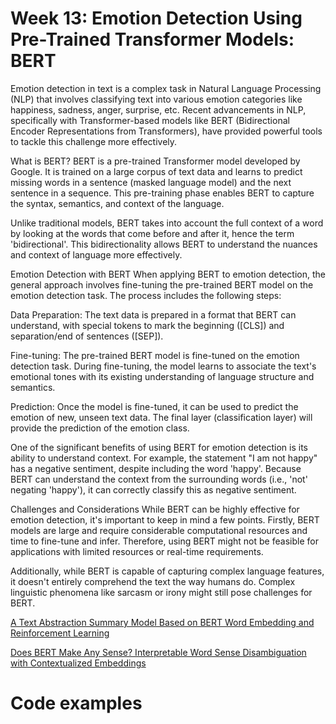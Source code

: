 # Week 13: Emotion Detection Using Pre-Trained Transformer Models: BERT
Emotion detection in text is a complex task in Natural Language Processing (NLP) that involves classifying text into various emotion categories like happiness, sadness, anger, surprise, etc. Recent advancements in NLP, specifically with Transformer-based models like BERT (Bidirectional Encoder Representations from Transformers), have provided powerful tools to tackle this challenge more effectively.

What is BERT?
BERT is a pre-trained Transformer model developed by Google. It is trained on a large corpus of text data and learns to predict missing words in a sentence (masked language model) and the next sentence in a sequence. This pre-training phase enables BERT to capture the syntax, semantics, and context of the language.

Unlike traditional models, BERT takes into account the full context of a word by looking at the words that come before and after it, hence the term 'bidirectional'. This bidirectionality allows BERT to understand the nuances and context of language more effectively.

Emotion Detection with BERT
When applying BERT to emotion detection, the general approach involves fine-tuning the pre-trained BERT model on the emotion detection task. The process includes the following steps:

Data Preparation: The text data is prepared in a format that BERT can understand, with special tokens to mark the beginning ([CLS]) and separation/end of sentences ([SEP]).

Fine-tuning: The pre-trained BERT model is fine-tuned on the emotion detection task. During fine-tuning, the model learns to associate the text's emotional tones with its existing understanding of language structure and semantics.

Prediction: Once the model is fine-tuned, it can be used to predict the emotion of new, unseen text data. The final layer (classification layer) will provide the prediction of the emotion class.

One of the significant benefits of using BERT for emotion detection is its ability to understand context. For example, the statement "I am not happy" has a negative sentiment, despite including the word 'happy'. Because BERT can understand the context from the surrounding words (i.e., 'not' negating 'happy'), it can correctly classify this as negative sentiment.

Challenges and Considerations
While BERT can be highly effective for emotion detection, it's important to keep in mind a few points. Firstly, BERT models are large and require considerable computational resources and time to fine-tune and infer. Therefore, using BERT might not be feasible for applications with limited resources or real-time requirements.

Additionally, while BERT is capable of capturing complex language features, it doesn't entirely comprehend the text the way humans do. Complex linguistic phenomena like sarcasm or irony might still pose challenges for BERT.

[A Text Abstraction Summary Model Based on BERT Word Embedding and Reinforcement Learning](https://www.mdpi.com/2076-3417/9/21/4701)

[Does BERT Make Any Sense? Interpretable Word Sense Disambiguation with Contextualized Embeddings](https://arxiv.org/pdf/1909.10430.pdf)


# Code examples
